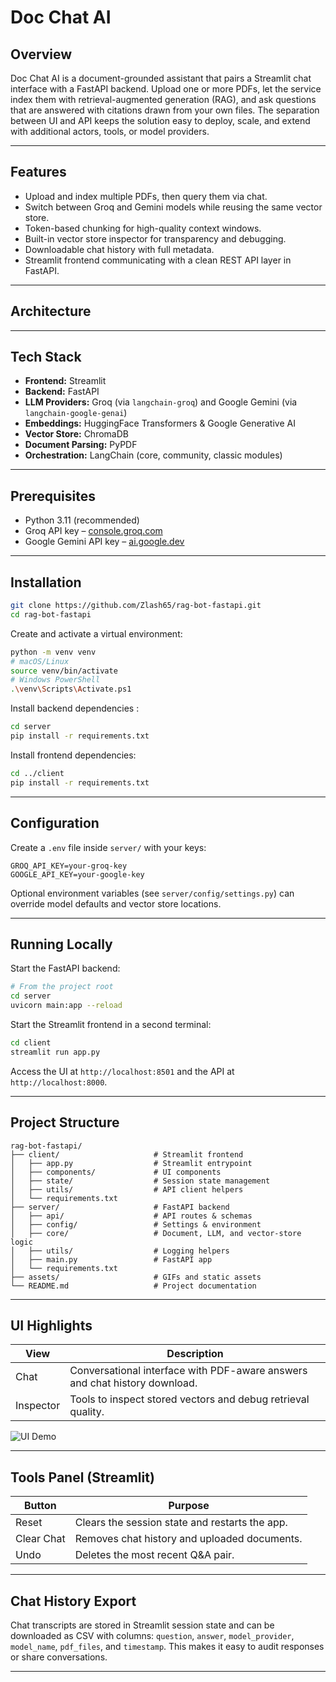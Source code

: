 # Doc Chat AI

## Overview

Doc Chat AI is a document-grounded assistant that pairs a Streamlit chat interface with a FastAPI backend. Upload one or more PDFs, let the service index them with retrieval-augmented generation (RAG), and ask questions that are answered with citations drawn from your own files. The separation between UI and API keeps the solution easy to deploy, scale, and extend with additional actors, tools, or model providers.

---

## Features

- Upload and index multiple PDFs, then query them via chat.
- Switch between Groq and Gemini models while reusing the same vector store.
- Token-based chunking for high-quality context windows.
- Built-in vector store inspector for transparency and debugging.
- Downloadable chat history with full metadata.
- Streamlit frontend communicating with a clean REST API layer in FastAPI.

---

## Architecture

---

## Tech Stack

- **Frontend:** Streamlit
- **Backend:** FastAPI
- **LLM Providers:** Groq (via `langchain-groq`) and Google Gemini (via `langchain-google-genai`)
- **Embeddings:** HuggingFace Transformers & Google Generative AI
- **Vector Store:** ChromaDB
- **Document Parsing:** PyPDF
- **Orchestration:** LangChain (core, community, classic modules)

---

## Prerequisites

- Python 3.11 (recommended)
- Groq API key – [console.groq.com](https://console.groq.com/)
- Google Gemini API key – [ai.google.dev](https://ai.google.dev/)

---

## Installation

```bash
git clone https://github.com/Zlash65/rag-bot-fastapi.git
cd rag-bot-fastapi
```

Create and activate a virtual environment:

```bash
python -m venv venv
# macOS/Linux
source venv/bin/activate
# Windows PowerShell
.\venv\Scripts\Activate.ps1
```

Install backend dependencies :

```bash
cd server
pip install -r requirements.txt
```

Install frontend dependencies:

```bash
cd ../client
pip install -r requirements.txt
```

---

## Configuration

Create a `.env` file inside `server/` with your keys:

```env
GROQ_API_KEY=your-groq-key
GOOGLE_API_KEY=your-google-key
```

Optional environment variables (see `server/config/settings.py`) can override model defaults and vector store locations.

---

## Running Locally

Start the FastAPI backend:

```bash
# From the project root
cd server
uvicorn main:app --reload
```

Start the Streamlit frontend in a second terminal:

```bash
cd client
streamlit run app.py
```

Access the UI at `http://localhost:8501` and the API at `http://localhost:8000`.

---

## Project Structure

```text
rag-bot-fastapi/
├── client/                     # Streamlit frontend
│   ├── app.py                  # Streamlit entrypoint
│   ├── components/             # UI components
│   ├── state/                  # Session state management
│   ├── utils/                  # API client helpers
│   └── requirements.txt
├── server/                     # FastAPI backend
│   ├── api/                    # API routes & schemas
│   ├── config/                 # Settings & environment
│   ├── core/                   # Document, LLM, and vector-store logic
│   ├── utils/                  # Logging helpers
│   ├── main.py                 # FastAPI app
│   └── requirements.txt
├── assets/                     # GIFs and static assets
└── README.md                   # Project documentation
```

---

## UI Highlights

| View       | Description                                                                 |
|------------|-----------------------------------------------------------------------------|
| Chat       | Conversational interface with PDF-aware answers and chat history download. |
| Inspector  | Tools to inspect stored vectors and debug retrieval quality.               |

![UI Demo](/assets/rag-bot-fastapi.gif)

---

## Tools Panel (Streamlit)

| Button      | Purpose                                        |
|-------------|------------------------------------------------|
| Reset       | Clears the session state and restarts the app. |
| Clear Chat  | Removes chat history and uploaded documents.   |
| Undo        | Deletes the most recent Q&A pair.              |

---

## Chat History Export

Chat transcripts are stored in Streamlit session state and can be downloaded as CSV with columns: `question`, `answer`, `model_provider`, `model_name`, `pdf_files`, and `timestamp`. This makes it easy to audit responses or share conversations.

---
